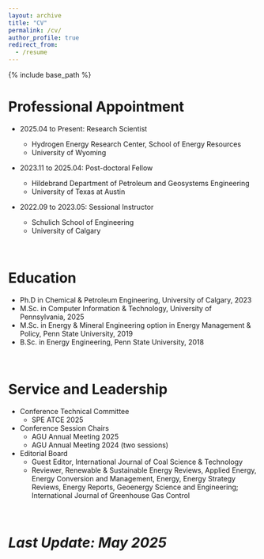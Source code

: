 ```yaml
---
layout: archive
title: "CV"
permalink: /cv/
author_profile: true
redirect_from:
  - /resume
---
```


{% include base_path %}

Professional Appointment
======
* 2025.04 to Present: Research Scientist
  * Hydrogen Energy Research Center, School of Energy Resources
  * University of Wyoming

* 2023.11 to 2025.04: Post-doctoral Fellow
  * Hildebrand Department of Petroleum and Geosystems Engineering
  * University of Texas at Austin

* 2022.09 to 2023.05: Sessional Instructor
  * Schulich School of Engineering 
  * University of Calgary
<br>

Education
======
* Ph.D in Chemical & Petroleum Engineering, University of Calgary, 2023
* M.Sc. in Computer Information & Technology, University of Pennsylvania, 2025
* M.Sc. in Energy & Mineral Engineering option in Energy Management & Policy, Penn State University, 2019
* B.Sc. in Energy Engineering, Penn State University, 2018
<br>
  
Service and Leadership
======
* Conference Technical Committee
  * SPE ATCE 2025
* Conference Session Chairs
  * AGU Annual Meeting 2025
  * AGU Annual Meeting 2024 (two sessions)
* Editorial Board
  * Guest Editor, International Journal of Coal Science & Technology
  * Reviewer, Renewable & Sustainable Energy Reviews, Applied Energy, Energy Conversion and Management, Energy, Energy Strategy Reviews, Energy Reports, Geoenergy Science and Engineering; International Journal of Greenhouse Gas Control
<br>

*Last Update: May 2025*
======
